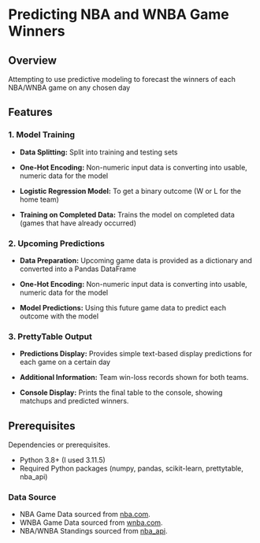 # Predicting NBA and WNBA Game Winners

## Overview

Attempting to use predictive modeling to forecast the winners of each NBA/WNBA game on any chosen day

## Features

### 1. Model Training

- **Data Splitting:** Split into training and testing sets 

- **One-Hot Encoding:** Non-numeric input data is converting into usable, numeric data for the model

- **Logistic Regression Model:** To get a binary outcome (W or L for the home team)

- **Training on Completed Data:** Trains the model on completed data (games that have already occurred)

### 2. Upcoming Predictions

- **Data Preparation:** Upcoming game data is provided as a dictionary and converted into a Pandas DataFrame

- **One-Hot Encoding:** Non-numeric input data is converting into usable, numeric data for the model

- **Model Predictions:** Using this future game data to predict each outcome with the model

### 3. PrettyTable Output

- **Predictions Display:** Provides simple text-based display predictions for each game on a certain day

- **Additional Information:** Team win-loss records shown for both teams.
  
- **Console Display:** Prints the final table to the console, showing matchups and predicted winners.


## Prerequisites

Dependencies or prerequisites.

- Python 3.8+ (I used 3.11.5)
- Required Python packages (numpy, pandas, scikit-learn, prettytable, nba_api)


### Data Source

- NBA Game Data sourced from [nba.com](https://www.nba.com/).
- WNBA Game Data sourced from [wnba.com](https://www.wnba.com/).
- NBA/WNBA Standings sourced from [nba_api](https://github.com/swar/nba_api).
